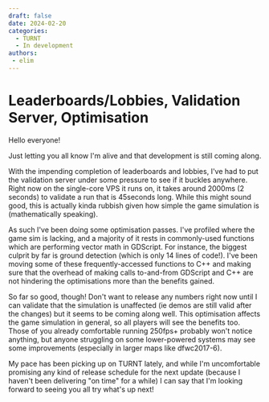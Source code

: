 ```yaml
---
draft: false
date: 2024-02-20 
categories:
  - TURNT
  - In development
authors:
 - elim
---
```


# Leaderboards/Lobbies, Validation Server, Optimisation

Hello everyone! 

Just letting you all know I'm alive and that development is still coming along.

<!-- more -->

With the impending completion of leaderboards and lobbies, I've had to put the validation server under some pressure to see if it buckles anywhere. Right now on the single-core VPS it runs on, it takes around 2000ms (2 seconds) to validate a run that is 45seconds long. While this might sound good, this is actually kinda rubbish given how simple the game simulation is (mathematically speaking).

As such I've been doing some optimisation passes. I've profiled where the game sim is lacking, and a majority of it rests in commonly-used functions which are performing vector math in GDScript. For instance, the biggest culprit by far is ground detection (which is only 14 lines of code!). I've been moving some of these frequently-accessed functions to C++ and making sure that the overhead of making calls to-and-from GDScript and C++ are not hindering the optimisations more than the benefits gained.

So far so good, though! Don't want to release any numbers right now until I can validate that the simulation is unaffected (ie demos are still valid after the changes) but it seems to be coming along well. This optimisation affects the game simulation in general, so all players will see the benefits too. Those of you already comfortable running 250fps+ probably won't notice anything, but anyone struggling on some lower-powered systems may see some improvements (especially in larger maps like dfwc2017-6).

My pace has been picking up on TURNT lately, and while I'm uncomfortable promising any kind of release schedule for the next update (because I haven't been delivering "on time" for a while) I can say that I'm looking forward to seeing you all try what's up next!